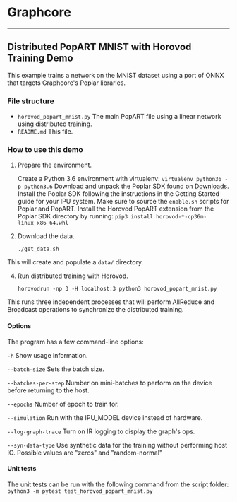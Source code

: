 # Graphcore

---
## Distributed PopART MNIST with Horovod Training Demo

This example trains a network on the MNIST dataset using a port
of ONNX that targets Graphcore's Poplar libraries.

### File structure

* `horovod_popart_mnist.py` The main PopART file using a linear network using distributed training.
* `README.md` This file.

### How to use this demo

1) Prepare the environment.

   Create a Python 3.6 environment with virtualenv: `virtualenv python36 -p python3.6`
   Download and unpack the Poplar SDK found on [Downloads](https://downloads.graphcore.ai/).
   Install the Poplar SDK following the instructions in the Getting Started guide for your IPU system.
   Make sure to source the `enable.sh` scripts for Poplar and PopART.
   Install the Horovod PopART extension from the Poplar SDK directory by running: `pip3 install horovod-*-cp36m-linux_x86_64.whl`

2) Download the data.

       ./get_data.sh

  This will create and populate a `data/` directory.

4) Run distributed training with Horovod.

       horovodrun -np 3 -H localhost:3 python3 horovod_popart_mnist.py

  This runs three independent processes that will perform AllReduce and Broadcast operations to synchronize the distributed training.

#### Options
The program has a few command-line options:

`-h` Show usage information.

`--batch-size`        Sets the batch size.

`--batches-per-step`  Number on mini-batches to perform on the device before returning to the host.

`--epochs`            Number of epoch to train for.

`--simulation`        Run with the IPU_MODEL device instead of hardware.

`--log-graph-trace`   Turn on IR logging to display the graph's ops.

`--syn-data-type`     Use synthetic data for the training without performing host IO. Possible values are "zeros" and "random-normal"


#### Unit tests
The unit tests can be run with the following command from the script folder: `python3 -m pytest test_horovod_popart_mnist.py`
